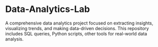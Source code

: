 # Data-Analytics-Lab
A comprehensive data analytics project focused on extracting insights, visualizing trends, and making data-driven decisions. This repository includes SQL queries, Python scripts, other tools for real-world data analysis.
